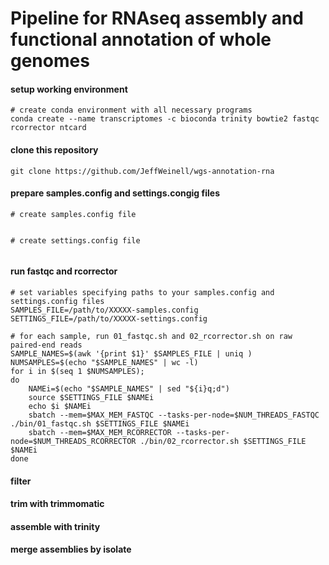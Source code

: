 # Pipeline for RNAseq assembly and functional annotation of whole genomes


#### setup working environment

```
# create conda environment with all necessary programs
conda create --name transcriptomes -c bioconda trinity bowtie2 fastqc rcorrector ntcard
```

#### clone this repository

```
git clone https://github.com/JeffWeinell/wgs-annotation-rna
```

#### prepare samples.config and settings.congig files

```
# create samples.config file


# create settings.config file
 

```

#### run fastqc and rcorrector

```
# set variables specifying paths to your samples.config and settings.config files
SAMPLES_FILE=/path/to/XXXXX-samples.config
SETTINGS_FILE=/path/to/XXXXX-settings.config

# for each sample, run 01_fastqc.sh and 02_rcorrector.sh on raw paired-end reads
SAMPLE_NAMES=$(awk '{print $1}' $SAMPLES_FILE | uniq )
NUMSAMPLES=$(echo "$SAMPLE_NAMES" | wc -l)
for i in $(seq 1 $NUMSAMPLES);
do
	NAMEi=$(echo "$SAMPLE_NAMES" | sed "${i}q;d")
	source $SETTINGS_FILE $NAMEi
	echo $i $NAMEi
	sbatch --mem=$MAX_MEM_FASTQC --tasks-per-node=$NUM_THREADS_FASTQC ./bin/01_fastqc.sh $SETTINGS_FILE $NAMEi
	sbatch --mem=$MAX_MEM_RCORRECTOR --tasks-per-node=$NUM_THREADS_RCORRECTOR ./bin/02_rcorrector.sh $SETTINGS_FILE $NAMEi
done
```

#### filter



#### trim with trimmomatic



#### assemble with trinity



#### merge assemblies by isolate





